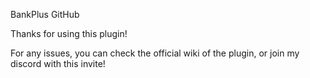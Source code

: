 BankPlus GitHub

Thanks for using this plugin!

For any issues, you can check the official wiki of the plugin, or join my discord with this invite!
